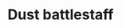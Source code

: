 ---
layout: item
title: Dust battlestaff
item-id: 20736
datatable: true
id: 20736
name: "Dust battlestaff"
members: true
lowalch: 6200
highalch: 9300
examine: "It's a slightly magical stick."
monsters:
  - id: 423
    name: "Dust devil"
    members: true
    combat_level: 93
    wiki_url: "https://oldschool.runescape.wiki/w/Dust_devil#Level_93"
    drops:
      - quantity: "1"
        rarity: 0.00025
    image: "https://oldschool.runescape.wiki/images/thumb/5/5e/Dust_devil.png/140px-Dust_devil.png?4b2c4"
  - id: 7249
    name: "Dust devil"
    members: true
    combat_level: 110
    wiki_url: "https://oldschool.runescape.wiki/w/Dust_devil#Level_110"
    drops:
      - quantity: "1"
        rarity: 0.00025
    image: "https://oldschool.runescape.wiki/images/thumb/5/5e/Dust_devil.png/140px-Dust_devil.png?4b2c4"
  - id: 7388
    name: "Crushing hand"
    members: true
    combat_level: 45
    wiki_url: "https://oldschool.runescape.wiki/w/Crushing_hand"
    drops:
      - quantity: "1"
        rarity: 0.002190420560747664
    image: "https://oldschool.runescape.wiki/images/thumb/f/f1/Crushing_hand.png/250px-Crushing_hand.png?fbbd5"
  - id: 7389
    name: "Chasm Crawler"
    members: true
    combat_level: 68
    wiki_url: "https://oldschool.runescape.wiki/w/Chasm_Crawler"
    drops:
      - quantity: "1"
        rarity: 0.002256317689530686
    image: "https://oldschool.runescape.wiki/images/thumb/6/69/Chasm_Crawler.png/230px-Chasm_Crawler.png?47f4c"
  - id: 7390
    name: "Screaming banshee"
    members: true
    combat_level: 70
    wiki_url: "https://oldschool.runescape.wiki/w/Screaming_banshee"
    drops:
      - quantity: "1"
        rarity: 0.0023320895522388058
    image: "https://oldschool.runescape.wiki/images/thumb/d/da/Screaming_banshee.png/180px-Screaming_banshee.png?d24b1"
  - id: 7391
    name: "Screaming twisted banshee"
    members: true
    combat_level: 144
    wiki_url: "https://oldschool.runescape.wiki/w/Screaming_twisted_banshee"
    drops:
      - quantity: "1"
        rarity: 0.0023320895522388058
    image: "https://oldschool.runescape.wiki/images/thumb/1/1c/Screaming_twisted_banshee.png/180px-Screaming_twisted_banshee.png?46b2a"
  - id: 7392
    name: "Giant rockslug"
    members: true
    combat_level: 86
    wiki_url: "https://oldschool.runescape.wiki/w/Giant_rockslug"
    drops:
      - quantity: "1"
        rarity: 0.0024193548387096775
    image: "https://oldschool.runescape.wiki/images/thumb/9/92/Giant_rockslug.png/230px-Giant_rockslug.png?5821f"
  - id: 7393
    name: "Cockathrice"
    members: true
    combat_level: 89
    wiki_url: "https://oldschool.runescape.wiki/w/Cockathrice"
    drops:
      - quantity: "1"
        rarity: 0.0025201612903225806
    image: "https://oldschool.runescape.wiki/images/thumb/0/0f/Cockathrice.png/200px-Cockathrice.png?ede7b"
  - id: 7394
    name: "Flaming pyrelord"
    members: true
    combat_level: 97
    wiki_url: "https://oldschool.runescape.wiki/w/Flaming_pyrelord"
    drops:
      - quantity: "1"
        rarity: 0.002637130801687764
    image: "https://oldschool.runescape.wiki/images/thumb/7/78/Flaming_pyrelord.png/120px-Flaming_pyrelord.png?943b8"
  - id: 7395
    name: "Monstrous basilisk"
    members: true
    combat_level: 135
    wiki_url: "https://oldschool.runescape.wiki/w/Monstrous_basilisk"
    drops:
      - quantity: "1"
        rarity: 0.0029342723004694834
    image: "https://oldschool.runescape.wiki/images/thumb/3/3a/Monstrous_basilisk.png/300px-Monstrous_basilisk.png?b404a"
  - id: 7396
    name: "Malevolent Mage"
    members: true
    combat_level: 162
    wiki_url: "https://oldschool.runescape.wiki/w/Malevolent_Mage"
    drops:
      - quantity: "1"
        rarity: 0.003125
    image: "https://oldschool.runescape.wiki/images/thumb/4/42/Malevolent_Mage.png/150px-Malevolent_Mage.png?5594e"
  - id: 7397
    name: "Insatiable Bloodveld"
    members: true
    combat_level: 202
    wiki_url: "https://oldschool.runescape.wiki/w/Insatiable_Bloodveld"
    drops:
      - quantity: "1"
        rarity: 0.0033542039355992847
    image: "https://oldschool.runescape.wiki/images/thumb/4/45/Insatiable_Bloodveld.png/230px-Insatiable_Bloodveld.png?5b7f9"
  - id: 7398
    name: "Insatiable mutated Bloodveld"
    members: true
    combat_level: 278
    wiki_url: "https://oldschool.runescape.wiki/w/Insatiable_mutated_Bloodveld"
    drops:
      - quantity: "1"
        rarity: 0.0033542039355992847
    image: "https://oldschool.runescape.wiki/images/thumb/7/73/Insatiable_mutated_Bloodveld.png/200px-Insatiable_mutated_Bloodveld.png?5b7f9"
  - id: 7399
    name: "Vitreous Jelly"
    members: true
    combat_level: 206
    wiki_url: "https://oldschool.runescape.wiki/w/Vitreous_Jelly"
    drops:
      - quantity: "1"
        rarity: 0.00345915430595528
    image: "https://oldschool.runescape.wiki/images/thumb/5/5e/Vitreous_Jelly.png/260px-Vitreous_Jelly.png?dfd9a"
  - id: 7400
    name: "Vitreous warped Jelly"
    members: true
    combat_level: 241
    wiki_url: "https://oldschool.runescape.wiki/w/Vitreous_warped_Jelly"
    drops:
      - quantity: "1"
        rarity: 0.00345915430595528
    image: "https://oldschool.runescape.wiki/images/thumb/f/f0/Vitreous_warped_Jelly.png/260px-Vitreous_warped_Jelly.png?4216f"
  - id: 7401
    name: "Cave abomination"
    members: true
    combat_level: 206
    wiki_url: "https://oldschool.runescape.wiki/w/Cave_abomination"
    drops:
      - quantity: "1"
        rarity: 0.0038324748589649254
    image: "https://oldschool.runescape.wiki/images/thumb/d/de/Cave_abomination.png/200px-Cave_abomination.png?85a14"
  - id: 7402
    name: "Abhorrent spectre"
    members: true
    combat_level: 253
    wiki_url: "https://oldschool.runescape.wiki/w/Abhorrent_spectre"
    drops:
      - quantity: "1"
        rarity: 0.003980891719745223
    image: "https://oldschool.runescape.wiki/images/thumb/6/65/Abhorrent_spectre.png/130px-Abhorrent_spectre.png?64d32"
  - id: 7403
    name: "Repugnant spectre"
    members: true
    combat_level: 335
    wiki_url: "https://oldschool.runescape.wiki/w/Repugnant_spectre"
    drops:
      - quantity: "1"
        rarity: 0.003980891719745223
    image: "https://oldschool.runescape.wiki/images/thumb/4/43/Repugnant_spectre.png/150px-Repugnant_spectre.png?f57eb"
  - id: 7404
    name: "Choke devil"
    members: true
    combat_level: 264
    wiki_url: "https://oldschool.runescape.wiki/w/Choke_devil"
    drops:
      - quantity: "1"
        rarity: 0.00025
    image: "https://oldschool.runescape.wiki/images/thumb/6/6c/Choke_devil.png/130px-Choke_devil.png?dc8a9"
  - id: 7405
    name: "King kurask"
    members: true
    combat_level: 295
    wiki_url: "https://oldschool.runescape.wiki/w/King_kurask"
    drops:
      - quantity: "1"
        rarity: 0.005
    image: "https://oldschool.runescape.wiki/images/thumb/a/a4/King_kurask.png/250px-King_kurask.png?16912"
  - id: 7406
    name: "Nuclear smoke devil"
    members: true
    combat_level: 280
    wiki_url: "https://oldschool.runescape.wiki/w/Nuclear_smoke_devil"
    drops:
      - quantity: "1"
        rarity: 0.015140503875968991
    image: "https://oldschool.runescape.wiki/images/thumb/8/8f/Nuclear_smoke_devil.png/250px-Nuclear_smoke_devil.png?a4955"
  - id: 7407
    name: "Marble gargoyle"
    members: true
    combat_level: 349
    wiki_url: "https://oldschool.runescape.wiki/w/Marble_gargoyle"
    drops:
      - quantity: "1"
        rarity: 0.005787037037037036
    image: "https://oldschool.runescape.wiki/images/thumb/e/e6/Marble_gargoyle.png/300px-Marble_gargoyle.png?0afe8"
  - id: 7409
    name: "Night beast"
    members: true
    combat_level: 374
    wiki_url: "https://oldschool.runescape.wiki/w/Night_beast"
    drops:
      - quantity: "1"
        rarity: 0.011792452830188675
    image: "https://oldschool.runescape.wiki/images/thumb/0/0a/Night_beast.png/260px-Night_beast.png?cdeeb"
  - id: 7410
    name: "Greater abyssal demon"
    members: true
    combat_level: 342
    wiki_url: "https://oldschool.runescape.wiki/w/Greater_abyssal_demon"
    drops:
      - quantity: "1"
        rarity: 0.008680555555555558
    image: "https://oldschool.runescape.wiki/images/thumb/9/9b/Greater_abyssal_demon.png/200px-Greater_abyssal_demon.png?8e615"
  - id: 7411
    name: "Nechryarch"
    members: true
    combat_level: 300
    wiki_url: "https://oldschool.runescape.wiki/w/Nechryarch"
    drops:
      - quantity: "1"
        rarity: 0.006918819188191884
    image: "https://oldschool.runescape.wiki/images/thumb/f/f8/Nechryarch.png/145px-Nechryarch.png?64d32"
  - id: 9258
    name: "Basilisk Sentinel"
    members: true
    combat_level: 358
    wiki_url: "https://oldschool.runescape.wiki/w/Basilisk_Sentinel"
    drops:
      - quantity: "1"
        rarity: 0.003980891719745223
    image: "https://oldschool.runescape.wiki/images/thumb/4/4f/Basilisk_Sentinel.png/280px-Basilisk_Sentinel.png?a585b"
  - id: 9465
    name: "Infernal pyrelord"
    members: true
    combat_level: 134
    wiki_url: "https://oldschool.runescape.wiki/w/Infernal_pyrelord"
    drops:
      - quantity: "1"
        rarity: 0.002637130801687764
    image: "https://oldschool.runescape.wiki/images/thumb/3/30/Infernal_pyrelord.png/120px-Infernal_pyrelord.png?81418"
  - id: 10397
    name: "Spiked Turoth"
    members: true
    combat_level: 244
    wiki_url: "https://oldschool.runescape.wiki/w/Spiked_Turoth"
    drops:
      - quantity: "1"
        rarity: 0.003633720930232558
    image: "https://oldschool.runescape.wiki/images/thumb/f/fb/Spiked_Turoth.png/250px-Spiked_Turoth.png?1a427"
  - id: 10400
    name: "Guardian Drake"
    members: true
    combat_level: 386
    wiki_url: "https://oldschool.runescape.wiki/w/Guardian_Drake"
    drops:
      - quantity: "1"
        rarity: 0.0082540940306392
    image: "https://oldschool.runescape.wiki/images/thumb/9/90/Guardian_Drake.png/280px-Guardian_Drake.png?3009d"
  - id: 10402
    name: "Colossal Hydra"
    members: true
    combat_level: 334
    wiki_url: "https://oldschool.runescape.wiki/w/Colossal_Hydra"
    drops:
      - quantity: "1"
        rarity: 0.01875
    image: "https://oldschool.runescape.wiki/images/thumb/5/59/Colossal_Hydra.png/250px-Colossal_Hydra.png?4990d"
---